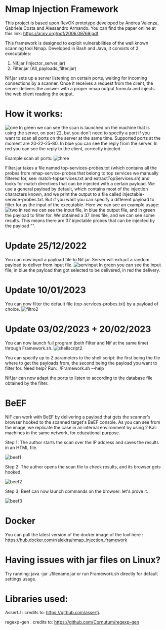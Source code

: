 # Nmap Injection Framework
This project is based upon RevOK prototype developed by Andrea Valenza, Gabriele Costa and Alessandro Armando. You can find the paper online at this link: https://arxiv.org/pdf/2006.09769.pdf

This framework is designed to exploit vulnerabilities of the well known scanning tool Nmap.
Developed in Bash and Java, it consists of 2 executables:
1. Nif.jar (Injector_server.jar)
2. Filter.jar (All_payloads_filter.jar)

Nif.jar sets up a server listening on certain ports, waiting for incoming connections by a scanner.
Once it receives a request from the client, the server delivers the answer with a proper nmap output formula and injects the web client reading the output.

# How it works:
![one](https://user-images.githubusercontent.com/89973113/208695942-f899937f-13a0-4695-87f6-5fad4b411e25.png)
In green we can see the scan is launched on the machine that is using the server, on port 22, but you don't need to specify a port 
if you want to scan all ports on the server at the same time. 
Supported ports at the moment are 20-22-25-80.
In blue you can see the reply from the server.
In red you can see the reply to the client, correctly injected.

Example scan all ports:
![three](https://user-images.githubusercontent.com/89973113/208711680-3f6bad71-f797-4352-912e-727196377a97.png)

Filter.jar takes a file named top-services-probes.txt (which contains all the probes from nmap-service-probes that belong to top services we manually filtered for, see: match-topservices.txt and extractTopServices.sh) and looks for match directives that can be injected with a certain payload. 
We use a general payload by default, which contains most of the injection characters known, and we print the output to a file called injectable-service-probes.txt. 
But if you want you can specify a different payload to filter for as the input of the executable.
Here we can see an example usage: 
![two](https://user-images.githubusercontent.com/89973113/208699089-ebb2e6c7-7661-41af-b4c3-919e434188e2.png)
In red we can see the input file, in blue the output file, and in green the payload to filter for.
We obtained a 37 lines file, and we can see some results. This means there are 37 injectable probes that can be injected by the payload "<script>alert(1)</script>".

# Update 25/12/2022

You can now input a payload file to Nif.jar. Server will extract a random payload to deliver from input file.
![servinput](https://user-images.githubusercontent.com/89973113/212331965-290f684c-fa8d-41b8-81c1-b267af5f5a8f.png)
In green you can see the input file, in blue the payload that got selected to be delivered, in red the delivery.

# Update 10/01/2023

You can now filter the default file (top-services-probes.txt) by a payload of choice.
![filtro2](https://user-images.githubusercontent.com/89973113/225991196-5a390267-a7a8-4862-82b7-42c687d81626.png)

# Update 03/02/2023 + 20/02/2023

You can now launch full program (both Filter and Nif at the same time) through Framework.sh.
![shellscript2](https://user-images.githubusercontent.com/89973113/225991324-bad50d57-2176-4671-930a-b98ab4c4feb4.png)

You can specify up to 2 parameters to the shell script: the first being the file where to get the payloads from, the second being the payload you want to filter for.
Need help? Run: ./Framework.sh --help

Nif.jar can now adapt the ports to listen to according to the database file obtained by the filter. 

# BeEF

NIF can work with BeEF by delivering a payload that gets the scanner's browser hooked to the scanned target's BeEF console. As you can see from the image, we replicate the case in an internal environment by using 2 Kali machines in the same network, for educational purpose.

Step 1: The author starts the scan over the IP address and saves the results in an HTML file.

![beef1](https://user-images.githubusercontent.com/89973113/215110126-183451d5-3877-4540-83bc-9b9ece576b5e.png)

Step 2: The author opens the scan file to check results, and its browser gets hooked.

![beef2](https://user-images.githubusercontent.com/89973113/215110165-bba9b7b4-452d-45b9-8535-d18914d50100.png)

Step 3: Beef can now launch commands on the browser: let's prove it.

![beef3](https://user-images.githubusercontent.com/89973113/215110192-9c417778-73c0-4b46-9779-3b16f02ddbfa.png)

# Docker

You can pull the latest version of the docker image of the tool here : https://hub.docker.com/r/alekira/nmap_injection_framework

# Having issues with jar files on Linux? 

Try running: java -jar ./filename.jar or run Framework.sh directly for default settings usage.

# Libraries used: 

AssertJ : credits to: https://github.com/assertj.

regexp-gen : credits to: https://github.com/Cornutum/regexp-gen

